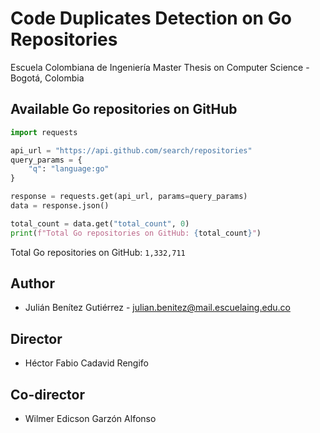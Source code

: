 # Code Duplicates Detection on Go Repositories 

Escuela Colombiana de Ingeniería Master Thesis on Computer Science - Bogotá, Colombia

## Available Go repositories on GitHub

```python
import requests

api_url = "https://api.github.com/search/repositories"
query_params = {
    "q": "language:go"
}

response = requests.get(api_url, params=query_params)
data = response.json()

total_count = data.get("total_count", 0)
print(f"Total Go repositories on GitHub: {total_count}")
```

Total Go repositories on GitHub: `1,332,711`

## Author

* Julián Benítez Gutiérrez - [julian.benitez@mail.escuelaing.edu.co](mailto:julian.benitez@mail.escuelaing.edu.co)

## Director
* Héctor Fabio Cadavid Rengifo

## Co-director
* Wilmer Edicson Garzón Alfonso

